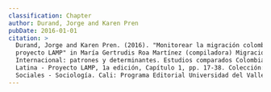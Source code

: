 ```yaml
---
classification: Chapter
author: Durand, Jorge and Karen Pren
pubDate: 2016-01-01
citation: >
  Durand, Jorge and Karen Pren. (2016). "Monitorear la migración colombiana: el
  proyecto LAMP" in María Gertrudis Roa Martínez (compiladora) Migración
  Internacional: patrones y determinantes. Estudios comparados Colombia-América
  Latina - Proyecto LAMP, 1a edición, Capítulo 1, pp. 17-38. Colección: Ciencias
  Sociales - Sociología. Cali: Programa Editorial Universidad del Valle, 2016.
---
```

